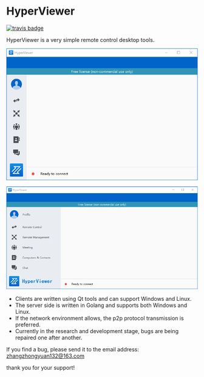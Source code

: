# HyperViewer

[![travis badge](https://travis-ci.org/go4org/go4.svg?branch=master)](https://github.com/zooyer "HyperViewer")

HyperViewer is a very simple remote control desktop tools.

![HyperViewer](client/image/v1.0.0.1.png)

![HyperViewer](client/image/v1.0.0.2.png)


- Clients are written using Qt tools and can support Windows and Linux.
- The server side is written in Golang and supports both Windows and Linux.
- If the network environment allows, the p2p protocol transmission is preferred.
- Currently in the research and development stage, bugs are being repaired one after another.



If you find a bug, please send it to the email address: zhangzhongyuan132@163.com


thank you for your support!
